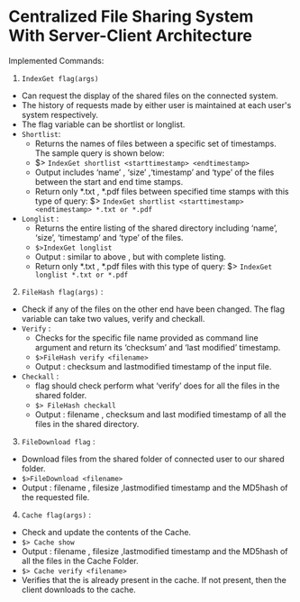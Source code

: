 # Centralized File Sharing System With Server-Client Architecture

Implemented Commands:

1. `IndexGet flag(args)`
  - Can request the display of the shared files on the connected system.
  - The history of requests made by either user is maintained at each user's system respectively.
  - The flag variable can be shortlist or longlist.
  - `Shortlist`:
    - Returns the names of files between a specific set of timestamps.
    The sample query is shown below:
    - $> `IndexGet shortlist <starttimestamp> <endtimestamp>`
    - Output includes ‘name’ , ‘size’ ,‘timestamp’ and ‘type’ of the files between the start and end time stamps.
    - Return only *.txt , *.pdf files between specified time stamps with this type of query:
      $> `IndexGet shortlist <starttimestamp> <endtimestamp> *.txt or *.pdf`
  - `Longlist` : 
    - Returns the entire listing of the shared directory including ‘name’, ‘size’, ‘timestamp’ and ‘type’ of the files.
    - `$>IndexGet longlist`
    - Output : similar to above , but with complete listing.
    - Return only *.txt , *.pdf files with this type of query:
          $> `IndexGet longlist *.txt or *.pdf`
          
2. `FileHash flag(args)` :
  - Check if any of the files on the other end have been changed. The flag variable can take two values, verify and checkall.
  - `Verify` :
    - Checks for the specific file name provided as command line argument and return its ‘checksum’ and ‘last modified’ timestamp.
    - `$>FileHash verify <filename>`
    - Output : checksum and lastmodified timestamp of the input file.
  - `Checkall` :
    - flag should check perform what ‘verify’ does for all the files in the shared folder.
    - `$> FileHash checkall`
    - Output : filename , checksum and last modified timestamp of all the files in the shared directory.
    
3. `FileDownload flag` :
  - Download files from the shared folder of connected user to our shared folder.
  - `$>FileDownload <filename>`
  - Output : filename , filesize ,lastmodified timestamp and the MD5hash of the requested file.

4. `Cache flag(args)` :
  - Check and update the contents of the Cache.
  - `$> Cache show`
   - Output : filename , filesize ,lastmodified timestamp and the MD5hash of all the files in the Cache Folder.
  - `$> Cache verify <filename>`
   - Verifies that the <filename> is already present in the cache. If not present, then the client downloads <filename> to the cache.
